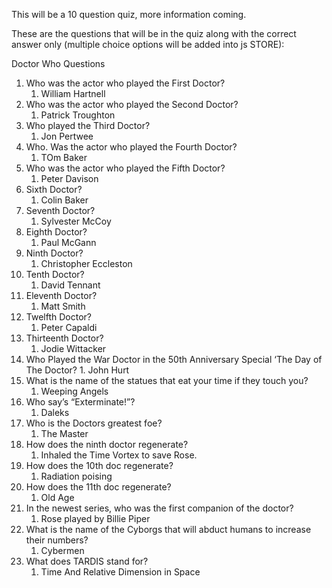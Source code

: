 This will be a 10 question quiz, more information coming.

These are the questions that will be in the quiz along with the correct answer only (multiple choice options will be added into js STORE):

Doctor Who Questions
1. Who was the actor who played the First Doctor?
    1. William Hartnell
2. Who was the actor who played the Second Doctor?
    1. Patrick Troughton
3. Who played the Third Doctor?
    1. Jon Pertwee
4. Who. Was the actor who played the Fourth Doctor?
    1. TOm Baker
5. Who was the actor who played the Fifth Doctor?
    1. Peter Davison
6. Sixth Doctor?
    1. Colin Baker
7. Seventh Doctor?
    1. Sylvester McCoy
8. Eighth Doctor?
    1. Paul McGann
9. Ninth Doctor? 
    1. Christopher Eccleston
10. Tenth Doctor?
    1. David Tennant
11. Eleventh Doctor?
    1. Matt Smith
12. Twelfth Doctor?
    1. Peter Capaldi
13. Thirteenth Doctor?
    1. Jodie Wittacker
14.  Who Played the War Doctor in the 50th Anniversary Special ‘The Day of The Doctor?
    1. John Hurt
15. What is the name of the statues that eat your time if they touch you?
    1. Weeping Angels
16. Who say’s “Exterminate!”?
    1. Daleks
17. Who is the Doctors greatest foe?
    1. The Master
18. How does the ninth doctor regenerate?
    1. Inhaled the Time Vortex to save Rose.
19. How does the 10th doc regenerate?
    1. Radiation poising
20. How does the 11th doc regenerate?
    1. Old Age
21. In the newest series, who was the first companion of the doctor?
    1. Rose played by Billie Piper
22. What is the name of the Cyborgs that will abduct humans to increase their numbers?
    1. Cybermen
23. What does TARDIS stand for?
    1. Time And Relative Dimension in Space